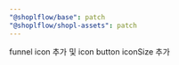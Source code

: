 ```yaml
---
"@shoplflow/base": patch
"@shoplflow/shopl-assets": patch
---
```


funnel icon 추가 및 icon button iconSize 추가
